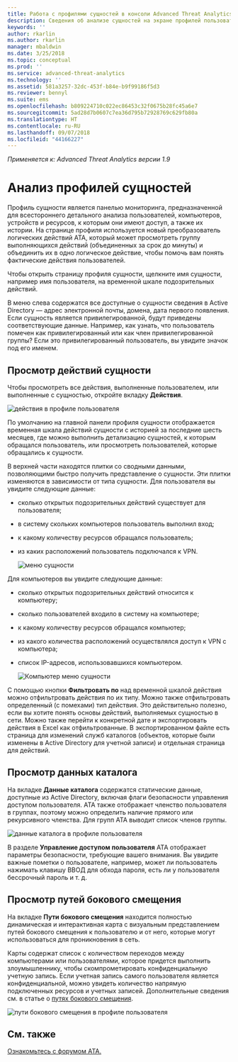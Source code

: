 ```yaml
---
title: Работа с профилями сущностей в консоли Advanced Threat Analytics | Документация Майкрософт
description: Сведения об анализе сущностей на экране профилей пользователей в консоли ATA
keywords: ''
author: rkarlin
ms.author: rkarlin
manager: mbaldwin
ms.date: 3/25/2018
ms.topic: conceptual
ms.prod: ''
ms.service: advanced-threat-analytics
ms.technology: ''
ms.assetid: 581a3257-32dc-453f-b84e-b9f99186f5d3
ms.reviewer: bennyl
ms.suite: ems
ms.openlocfilehash: b809224710c022ec86453c32f0675b28fc45a6e7
ms.sourcegitcommit: 5ad28d7b0607c7ea36d795b72928769c629fb80a
ms.translationtype: HT
ms.contentlocale: ru-RU
ms.lasthandoff: 09/07/2018
ms.locfileid: "44166227"
---
```

*Применяется к: Advanced Threat Analytics версии 1.9*



# <a name="investigating-entity-profiles"></a>Анализ профилей сущностей

Профиль сущности является панелью мониторинга, предназначенной для всестороннего детального анализа пользователей, компьютеров, устройств и ресурсов, к которым они имеют доступ, а также их истории. На странице профиля используется новый преобразователь логических действий ATA, который может просмотреть группу выполняющихся действий (объединенных за срок до минуты) и объединить их в одно логическое действие, чтобы помочь вам понять фактические действия пользователей.

Чтобы открыть страницу профиля сущности, щелкните имя сущности, например имя пользователя, на временной шкале подозрительных действий.

В меню слева содержатся все доступные о сущности сведения в Active Directory — адрес электронной почты, домена, дата первого появления. Если сущность является привилегированной, будут приведены соответствующие данные. Например, как узнать, что пользователь помечен как привилегированный или как член привилегированной группы?
Если это привилегированный пользователь, вы увидите значок под его именем.

## <a name="view-entity-activities"></a>Просмотр действий сущности

Чтобы просмотреть все действия, выполненные пользователем, или выполненные с сущностью, откройте вкладку **Действия**. 

 ![действия в профиле пользователя](media/user-profile-activities.png)

По умолчанию на главной панели профиля сущности отображается временная шкала действий сущности с историей за последние шесть месяцев, где можно выполнить детализацию сущностей, к которым обращался пользователь, или просмотреть пользователей, которые обращались к сущности.

В верхней части находятся плитки со сводными данными, позволяющими быстро получить представление о сущности. Эти плитки изменяются в зависимости от типа сущности. Для пользователя вы увидите следующие данные:
- сколько открытых подозрительных действий существует для пользователя;
- в систему скольких компьютеров пользователь выполнил вход;
- к какому количеству ресурсов обращался пользователь;
- из каких расположений пользователь подключался к VPN.

  ![меню сущности](media/entity-menu.png)

Для компьютеров вы увидите следующие данные:
- сколько открытых подозрительных действий относится к компьютеру;
- сколько пользователей входило в систему на компьютере;
- к какому количеству ресурсов обращался компьютер;
- из какого количества расположений осуществлялся доступ к VPN с компьютера;
- список IP-адресов, использовавшихся компьютером.

  ![Компьютер меню сущности](media/entity-computer.png)

С помощью кнопки **Фильтровать по** над временной шкалой действия можно отфильтровать действия по их типу. Можно также отфильтровать определенный (с помехами) тип действия. Это действительно полезно, если вы хотите понять основы действий, выполняемых сущностью в сети. Можно также перейти к конкретной дате и экспортировать действия в Excel как отфильтрованные. В экспортированном файле есть страница для изменений служб каталогов (объектов, которые были изменены в Active Directory для учетной записи) и отдельная страница для действий. 

## <a name="view-directory-data"></a>Просмотр данных каталога

На вкладке **Данные каталога** содержатся статические данные, доступные из Active Directory, включая флаги безопасности управления доступом пользователя. ATA также отображает членство пользователя в группах, поэтому можно определить наличие прямого или рекурсивного членства. Для групп ATA выводит список членов группы.

 ![данные каталога в профиле пользователя](media/user-profile-dir-data.png)

В разделе **Управление доступом пользователя** ATA отображает параметры безопасности, требующие вашего внимания. Вы увидите важные пометки о пользователе, например, может ли пользователь нажимать клавишу ВВОД для обхода пароля, есть ли у пользователя бессрочный пароль и т. д. 

## <a name="view-lateral-movement-paths"></a>Просмотр путей бокового смещения

На вкладке **Пути бокового смещения** находится полностью динамическая и интерактивная карта с визуальным представлением путей бокового смещения к пользователю и от него, которые могут использоваться для проникновения в сеть.

Карты содержат список с количеством переходов между компьютерами или пользователями, которое придется выполнить злоумышленнику, чтобы скомпрометировать конфиденциальную учетную запись. Если учетная запись самого пользователя является конфиденциальной, можно увидеть количество напрямую подключенных ресурсов и учетных записей. Дополнительные сведения см. в статье о [путях бокового смещения](use-case-lateral-movement-path.md). 

 ![пути бокового смещения в профиле пользователя](media/user-profile-lateral-movement-paths.png)


## <a name="see-also"></a>См. также
[Ознакомьтесь с форумом ATA.](https://social.technet.microsoft.com/Forums/security/home?forum=mata)
